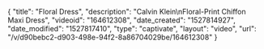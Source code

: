 {
    "title": "Floral Dress",
    "description": "Calvin Klein\nFloral-Print Chiffon Maxi Dress",
    "videoid": "164612308",
    "date_created": "1527814927",
    "date_modified": "1527817410",
    "type": "captivate",
    "layout": "video",
    "url": "\/v\/d90bebc2-d903-498e-94f2-8a86704029be\/164612308"
}